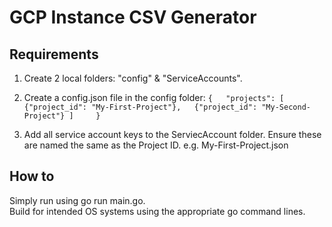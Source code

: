 # GCP Instance CSV Generator

## Requirements
1. Create 2 local folders: "config" & "ServiceAccounts".
2. Create a config.json file in the config folder:
`{   "projects": [        
   {"project_id": "My-First-Project"},  
   {"project_id": "My-Second-Project"}
  ]    
}`  

3. Add all service account keys to the ServiecAccount folder.
   Ensure these are named the same as the Project ID. e.g. My-First-Project.json
## How to

Simply run using go run main.go.  
Build for intended OS systems using the appropriate go command lines.